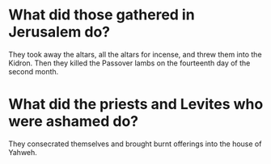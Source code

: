 # What did those gathered in Jerusalem do?

They took away the altars, all the altars for incense, and threw them into the Kidron. Then they killed the Passover lambs on the fourteenth day of the second month. 

# What did the priests and Levites who were ashamed do?

They consecrated themselves and brought burnt offerings into the house of Yahweh. 